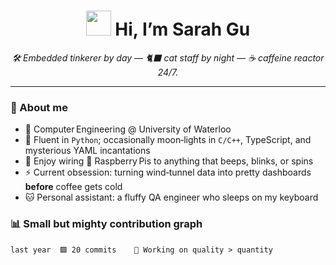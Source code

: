 <!-- README.md for JiayiGu233  |  last updated: 2025‑07‑⛅️ -->

<h1 align="center">
  <img src="https://media.giphy.com/media/JIX9t2j0ZTN9S/giphy.gif" width="40"/>  Hi, I’m Sarah Gu
</h1>

<p align="center">
  <em>🛠  Embedded tinkerer by day — 🐈‍⬛ cat staff by night — ☕️ caffeine reactor 24/7.</em>
</p>

---

### 🐾 About me

- 🏫  Computer Engineering @ University of Waterloo  
- 🐍  Fluent in <code>Python</code>; occasionally moon‑lights in <code>C/C++</code>, TypeScript, and mysterious YAML incantations  
- 🧰  Enjoy wiring 🍓 Raspberry Pis to anything that beeps, blinks, or spins  
- ⚡  Current obsession: turning wind‑tunnel data into pretty dashboards **before** coffee gets cold  
- 🐱  Personal assistant: a fluffy QA engineer who sleeps on my keyboard


### 📊  Small but mighty contribution graph

```text
last year  🟩 20 commits    🍃 Working on quality > quantity
